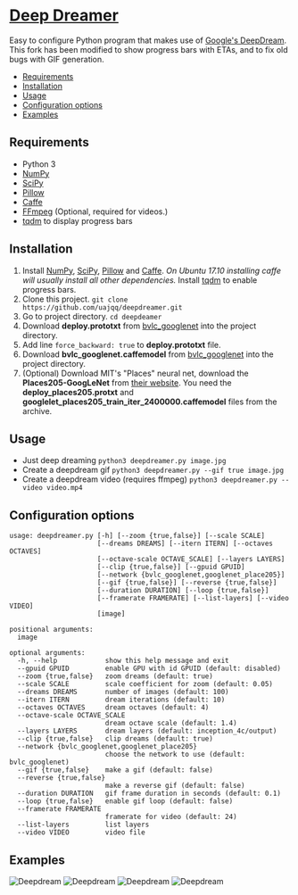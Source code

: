 # [Deep Dreamer](https://deepdreamer.fq.nz/)
Easy to configure Python program that makes use of [Google's DeepDream](https://github.com/google/deepdream/).
This fork has been modified to show progress bars with ETAs, and to fix old bugs with GIF generation.

* [Requirements](#requirements)
* [Installation](#installation)
* [Usage](#usage)
* [Configuration options](#configuration-options)
* [Examples](#examples)

## Requirements
* Python 3
* [NumPy](https://pypi.python.org/pypi/numpy)
* [SciPy](https://pypi.python.org/pypi/scipy/)
* [Pillow](https://pypi.python.org/pypi/Pillow/)
* [Caffe](http://caffe.berkeleyvision.org/)
* [FFmpeg](https://www.ffmpeg.org/) (Optional, required for videos.)
* [tqdm](https://github.com/tqdm/tqdm) to display progress bars

## Installation
1. Install [NumPy](https://pypi.python.org/pypi/numpy), [SciPy](https://pypi.python.org/pypi/scipy/), [Pillow](https://pypi.python.org/pypi/Pillow/) and [Caffe](http://caffe.berkeleyvision.org/). *On Ubuntu 17.10 installing caffe will usually install all other dependencies.* Install [tqdm](https://github.com/tqdm/tqdm) to enable progress bars.
2. Clone this project. `git clone https://github.com/uajqq/deepdreamer.git`
3. Go to project directory. `cd deepdeamer`
4. Download **deploy.prototxt** from [bvlc_googlenet](https://github.com/BVLC/caffe/tree/master/models/bvlc_googlenet) into the project directory.
5. Add line `force_backward: true` to **deploy.prototxt** file.
6. Download **bvlc_googlenet.caffemodel** from [bvlc_googlenet](https://github.com/BVLC/caffe/tree/master/models/bvlc_googlenet) into the project directory.
7. (Optional) Download MIT's "Places" neural net, download the **Places205-GoogLeNet** from [their website](http://places.csail.mit.edu/downloadCNN.html). You need the **deploy_places205.protxt** and **googlelet_places205_train_iter_2400000.caffemodel** files from the archive.

## Usage
* Just deep dreaming
`python3 deepdreamer.py image.jpg`
* Create a deepdream gif
`python3 deepdreamer.py --gif true image.jpg`
* Create a deepdream video (requires ffmpeg)
`python3 deepdreamer.py --video video.mp4`

## Configuration options
```
usage: deepdreamer.py [-h] [--zoom {true,false}] [--scale SCALE]
                      [--dreams DREAMS] [--itern ITERN] [--octaves OCTAVES]
                      [--octave-scale OCTAVE_SCALE] [--layers LAYERS]
                      [--clip {true,false}] [--gpuid GPUID]
                      [--network {bvlc_googlenet,googlenet_place205}]
                      [--gif {true,false}] [--reverse {true,false}]
                      [--duration DURATION] [--loop {true,false}]
                      [--framerate FRAMERATE] [--list-layers] [--video VIDEO]
                      [image]

positional arguments:
  image

optional arguments:
  -h, --help            show this help message and exit
  --gpuid GPUID         enable GPU with id GPUID (default: disabled)
  --zoom {true,false}   zoom dreams (default: true)
  --scale SCALE         scale coefficient for zoom (default: 0.05)
  --dreams DREAMS       number of images (default: 100)
  --itern ITERN         dream iterations (default: 10)
  --octaves OCTAVES     dream octaves (default: 4)
  --octave-scale OCTAVE_SCALE
                        dream octave scale (default: 1.4)
  --layers LAYERS       dream layers (default: inception_4c/output)
  --clip {true,false}   clip dreams (default: true)
  --network {bvlc_googlenet,googlenet_place205}
                        choose the network to use (default: bvlc_googlenet)
  --gif {true,false}    make a gif (default: false)
  --reverse {true,false}
                        make a reverse gif (default: false)
  --duration DURATION   gif frame duration in seconds (default: 0.1)
  --loop {true,false}   enable gif loop (default: false)
  --framerate FRAMERATE
                        framerate for video (default: 24)
  --list-layers         list layers
  --video VIDEO         video file
```

## Examples
![Deepdream](https://i.imgur.com/Auikelk.jpg)
![Deepdream](https://i.imgur.com/Ox1B8wf.gif)
![Deepdream](https://i.imgur.com/llUZ7Ll.gif)
![Deepdream](https://i.imgur.com/41GVLNC.gif)
